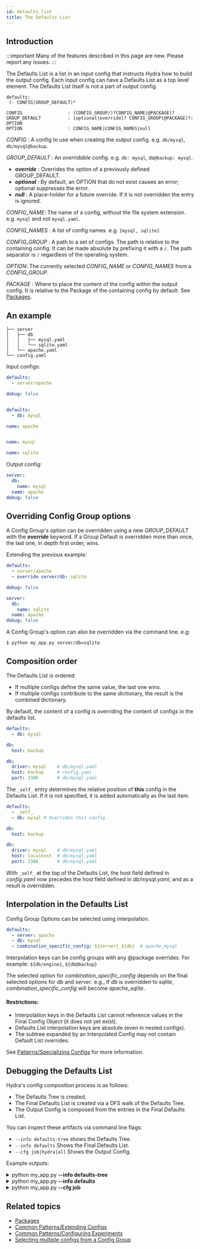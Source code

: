 ```yaml
---
id: defaults_list
title: The Defaults List
---
```


## Introduction

:::important
Many of the features described in this page are new. Please report any issues.
:::

The Defaults List is a list in an input config that instructs Hydra how to build the output config.
Each input config can have a Defaults List as a top level element. The Defaults List itself
is not a part of output config.

```text title="Defaults List YAML syntax"
defaults:
 (- CONFIG|GROUP_DEFAULT)*

CONFIG                 : (CONFIG_GROUP/)?CONFIG_NAME(@PACKAGE)?
GROUP_DEFAULT          : [optional|override]? CONFIG_GROUP(@PACKAGE)?: OPTION
OPTION                 : CONFIG_NAME|CONFIG_NAMES|null
```

*CONFIG* : A config to use when creating the output config. e.g. `db/mysql`, `db/mysql@backup`.

*GROUP_DEFAULT* : An *overridable* config. e.g. `db: mysql`, `db@backup: mysql`.
- ***override*** : Overrides the option of a previously defined GROUP_DEFAULT.
- ***optional*** : By default, an OPTION that do not exist causes an error; optional suppresses the error.
- ***null*** : A place-holder for a future override. If it is not overridden the entry is ignored.

*CONFIG_NAME*: The name of a config, without the file system extension. e.g. `mysql` and not `mysql.yaml`.

*CONFIG_NAMES* : A list of config names. e.g. `[mysql, sqlite]`

*CONFIG_GROUP* : A path to a set of configs.
The path is relative to the containing config.
It can be made absolute by prefixing it with a `/`.
The path separator is `/` regardless of the operating system.

*OPTION*: The currently selected *CONFIG_NAME* or *CONFIG_NAMES* from a *CONFIG_GROUP*.

*PACKAGE* : Where to place the content of the config within the output config.
It is relative to the Package of the containing config by default. See [Packages](overriding_packages.md).

## An example

```text title="Config directory structure"
├── server
│   ├── db
│   │   ├── mysql.yaml
│   │   └── sqlite.yaml
│   └── apache.yaml
└── config.yaml
```
Input configs:
<div className="row">
<div className="col col--4">

```yaml title="config.yaml"
defaults:
  - server/apache

debug: false



```
</div>

<div className="col col--4">

```yaml title="server/apache.yaml"
defaults:
  - db: mysql

name: apache



```
</div>

<div className="col col--4">

```yaml title="server/db/mysql.yaml"
name: mysql
```

```yaml title="server/db/sqlite.yaml"
name: sqlite
```
</div></div>

Output config:
```yaml title="$ python my_app.py"
server:
  db:
    name: mysql
  name: apache
debug: false
```

## Overriding Config Group options
A Config Group's option can be overridden using a new *GROUP_DEFAULT* with the ***override*** keyword.
If a Group Default is overridden more than once, the last one, in depth first order, wins.

Extending the previous example:

<div className="row">
<div className="col col--6">

```yaml title="config.yaml" {3}
defaults:
  - server/apache
  - override server/db: sqlite

debug: false
```
</div>
<div className="col col--6">

```yaml title="$ python my_app.py" {2,3}
server:
  db:
    name: sqlite
  name: apache
debug: false
```
</div>
</div>

A Config Group's option can also be overridden via the command line. e.g:
```
$ python my_app.py server/db=sqlite
```

## Composition order
The Defaults List is ordered:
- If multiple configs define the same value, the last one wins.
- If multiple configs contribute to the same dictionary, the result is the combined dictionary.

By default, the content of a config is overriding the content of configs in the defaults list.

<div className="row">
<div className="col col--6">

```yaml title="config.yaml" {5}
defaults:
  - db: mysql

db:
  host: backup
```

</div>

<div className="col  col--6">

```yaml title="Result: db.host from config" {3}
db:
  driver: mysql    # db/mysql.yaml
  host: backup     # config.yaml
  port: 3306       # db/mysql.yaml

```

</div>
</div>

The `_self_` entry determines the relative position of **this** config in the Defaults List.
If it is not specified, it is added automatically as the last item.

<div className="row">
<div className="col col--6">

```yaml title="config.yaml" {2,6}
defaults:
  - _self_
  - db: mysql # Overrides this config

db:
  host: backup
```
</div>
<div className="col  col--6">

```yaml title="Result: All values from db/mysql" {3}
db:
  driver: mysql    # db/mysql.yaml
  host: localhost  # db/mysql.yaml
  port: 3306       # db/mysql.yaml


```
</div>
</div>

With `_self_` at the top of the Defaults List, the host field defined in *config.yaml* now precedes the host field defined
in *db/mysql.yaml*, and as a result is overridden.

## Interpolation in the Defaults List

Config Group Options can be selected using interpolation.
```yaml
defaults:
  - server: apache
  - db: mysql
  - combination_specific_config: ${server}_${db}  # apache_mysql
```
Interpolation keys can be config groups with any @package overrides.
For example: `${db/engine}`, `${db@backup}`

The selected option for *combination_specific_config* depends on the final selected options for *db* and *server*.
e.g., If *db* is overridden to *sqlite*, *combination_specific_config* will become *apache_sqlite*.

#### Restrictions:

 - Interpolation keys in the Defaults List cannot reference values in the Final Config Object (it does not yet exist).
 - Defaults List interpolation keys are absolute (even in nested configs).
 - The subtree expanded by an Interpolated Config may not contain Default List overrides.

See [Patterns/Specializing Configs](/patterns/specializing_config.md) for more information.

## Debugging the Defaults List
Hydra's config composition process is as follows:

 - The Defaults Tree is created.
 - The Final Defaults List is created via a DFS walk of the Defaults Tree.
 - The Output Config is composed from the entries in the Final Defaults List.

You can inspect these artifacts via command line flags:

- `--info defaults-tree` shows the Defaults Tree.
- `--info defaults` Shows the Final Defaults List.
- `--cfg job|hydra|all` Shows the Output Config.

Example outputs:
<details>
  <summary>python my_app.py <b>--info defaults-tree</b></summary>

  ```yaml title=""
  <root>:
    hydra/config:
      hydra/hydra_logging: default
      hydra/job_logging: default
      hydra/launcher: basic
      hydra/sweeper: basic
      hydra/output: default
      hydra/help: default
      hydra/hydra_help: default
      _self_
    config:
      server/apache:
        server/db: mysql
        _self_
      _self_
  ```
</details>
<details>
  <summary>python my_app.py <b>--info defaults</b></summary>

  ```text
  Defaults List
  *************
  | Config path                 | Package             | _self_ | Parent        |
  -------------------------------------------------------------------------------
  | hydra/hydra_logging/default | hydra.hydra_logging | False  | hydra/config  |
  | hydra/job_logging/default   | hydra.job_logging   | False  | hydra/config  |
  | hydra/launcher/basic        | hydra.launcher      | False  | hydra/config  |
  | hydra/sweeper/basic         | hydra.sweeper       | False  | hydra/config  |
  | hydra/output/default        | hydra               | False  | hydra/config  |
  | hydra/help/default          | hydra.help          | False  | hydra/config  |
  | hydra/hydra_help/default    | hydra.hydra_help    | False  | hydra/config  |
  | hydra/config                | hydra               | True   | <root>        |
  | server/db/mysql             | server.db           | False  | server/apache |
  | server/apache               | server              | True   | config        |
  | config                      |                     | True   | <root>        |
  -------------------------------------------------------------------------------
  ```
</details>
<details>
  <summary>python my_app.py <b>--cfg job</b></summary>

  ```yaml
  server:
    db:
      name: mysql
    name: apache
  debug: false
  ```
</details>

## Related topics
- [Packages](overriding_packages.md)
- [Common Patterns/Extending Configs](patterns/extending_configs.md)
- [Common Patterns/Configuring Experiments](patterns/configuring_experiments.md)
- [Selecting multiple configs from a Config Group](patterns/select_multiple_configs_from_config_group.md)

